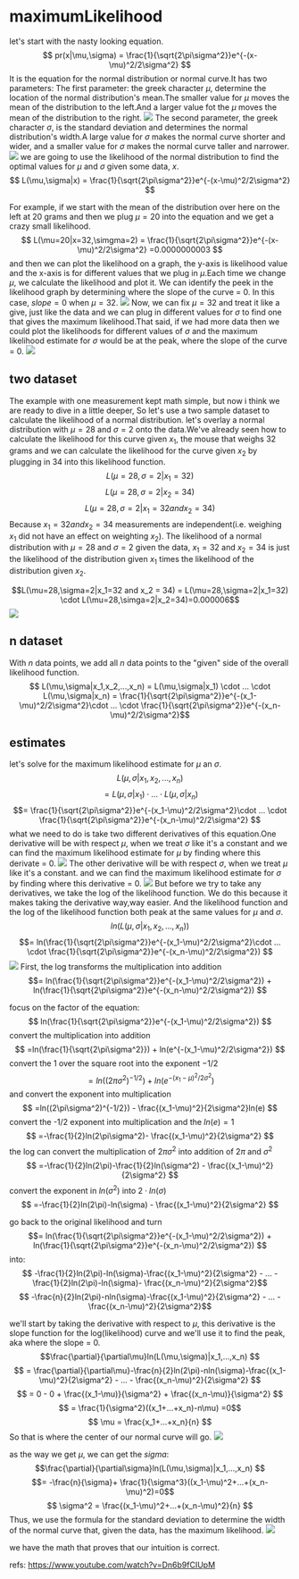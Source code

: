 # maximumLikelihood

let's start with the nasty looking equation.
$$ pr(x|\mu,\sigma) = \frac{1}{\sqrt{2\pi\sigma^2}}e^{-(x-\mu)^2/2\sigma^2} $$
It is the equation for the normal distribution or normal curve.It has two parameters:
The first parameter: the greek character $\mu$, determine the location of the normal distribution's mean.The smaller value for $\mu$ moves the mean of the distribution to the left.And a larger value fot the $\mu$ moves the mean of the distribution to the right.
![](./maximumLikelihood/1.png)
The second parameter, the greek character $\sigma$, is the standard deviation and determines the normal distribution's width.A large value for $\sigma$ makes the normal curve shorter and wider, and a smaller value for $\sigma$ makes the normal curve taller and narrower.
![](./maximumLikelihood/2.png)
we are going to use the likelihood of the normal distribution to find the optimal values for $\mu$ and $\sigma$ given some data, $x$.
$$ L(\mu,\sigma|x) = \frac{1}{\sqrt{2\pi\sigma^2}}e^{-(x-\mu)^2/2\sigma^2} $$

For example, if we start with the mean of the distribution over here on the left at 20 grams and then we plug $\mu=20$ into the equation and we get a crazy small likelihood.
$$ L(\mu=20|x=32,\simgma=2) = \frac{1}{\sqrt{2\pi\sigma^2}}e^{-(x-\mu)^2/2\sigma^2} =0.0000000003 $$
and then we can plot the likelihood on a graph, the y-axis is likelihood value and the x-axis is for different values that we plug in $\mu$.Each time we change $\mu$, we calculate the likelihood and plot it.
We can identify the peek in the likelihood graph by determining where the slope of the curve = $0$. In this case, $slope = 0$ when $\mu=32$.
![](./maximumLikelihood/3.png)
Now, we can fix $\mu=32$ and treat it like a give, just like the data and we can plug in different values for $\sigma$ to find one that gives the maximum likelihood.That said, if we had more data then we could plot the likelihoods for different values of $\sigma$ and the maximum likelihood estimate for $\sigma$ would be at the peak, where the slope of the curve = $0$.
![](./maximumLikelihood/4.png)


## two dataset
The example with one measurement kept math simple, but now i think we are ready to dive in a little deeper, So let's use a two sample dataset to calculate the likelihood of a normal distribution.
let's overlay a normal distribution with $\mu=28$ and $\sigma=2$ onto the data.We've already seen how to calculate the likelihood for this curve given $x_1$, the mouse that weighs 32 grams and we can calculate the likelihood for the curve given $x_2$ by plugging in $34$ into this likelihood function.
$$L(\mu=28,\sigma=2|x_1=32) $$
$$L(\mu=28,\sigma=2|x_2=34) $$
$$L(\mu=28,\sigma=2|x_1=32 and x_2 = 34)$$
Because $x_1=32 and x_2 = 34$ measurements are independent(i.e. weighing $x_1$ did not have an effect on weighting $x_2$).
The likelihood of a normal distribution with $\mu=28$ and $\sigma=2$ given the data, $x_1=32$ and $x_2=34$ is just the likelihood of the distribution given $x_1$ times the likelihood of the distribution given $x_2$.

$$L(\mu=28,\sigma=2|x_1=32 and x_2 = 34) = L(\mu=28,\sigma=2|x_1=32) \cdot L(\mu=28,\simga=2|x_2=34)=0.000006$$
![](./maximumLikelihood/5.png)

## n dataset
With $n$ data points, we add all $n$ data points to the "given" side of the overall likelihood function.
$$ L(\mu,\sigma|x_1,x_2,...,x_n) = L(\mu,\sigma|x_1) \cdot ... \cdot L(\mu,\sigma|x_n)  = \frac{1}{\sqrt{2\pi\sigma^2}}e^{-(x_1-\mu)^2/2\sigma^2}\cdot ... \cdot  \frac{1}{\sqrt{2\pi\sigma^2}}e^{-(x_n-\mu)^2/2\sigma^2}$$

## estimates
let's solve for the maximum likelihood estimate for $\mu$ an $\sigma$.
$$L(\mu,\sigma|x_1,x_2,...,x_n)$$
$$= L(\mu,\sigma|x_1) \cdot ... \cdot L(\mu,\sigma|x_n)$$
$$= \frac{1}{\sqrt{2\pi\sigma^2}}e^{-(x_1-\mu)^2/2\sigma^2}\cdot ... \cdot  \frac{1}{\sqrt{2\pi\sigma^2}}e^{-(x_n-\mu)^2/2\sigma^2} $$
what we need to do is take two different derivatives of this equation.One derivative will be with respect $\mu$, when we treat $\sigma$ like it's a constant and we can find the maximum likelihood estimate for $\mu$ by finding where this derivate = 0.
![](./maximumLikelihood/6.png)
The other derivative will be with respect $\sigma$, when we treat $\mu$ like it's a constant. and we can find the maximum likelihood estimate for $\sigma$ by finding where this derivative = 0.
![](./maximumLikelihood/7.png)
But before we try to take any derivatives, we take the log of the likelihood function. We do this because it makes taking the derivative way,way easier. And the likelihood function and the log of the likelihood function both peak at the same values for $\mu$ and $\sigma$.
$$ln(L(\mu,\sigma|x_1,x_2,...,x_n))$$
$$= ln(\frac{1}{\sqrt{2\pi\sigma^2}}e^{-(x_1-\mu)^2/2\sigma^2}\cdot ... \cdot  \frac{1}{\sqrt{2\pi\sigma^2}}e^{-(x_n-\mu)^2/2\sigma^2}) $$
![](./maximumLikelihood/8.png)
First, the log transforms the multiplication into addition
$$= ln(\frac{1}{\sqrt{2\pi\sigma^2}}e^{-(x_1-\mu)^2/2\sigma^2}) + ln(\frac{1}{\sqrt{2\pi\sigma^2}}e^{-(x_n-\mu)^2/2\sigma^2}) $$

focus on the factor of the equation:
$$ ln(\frac{1}{\sqrt{2\pi\sigma^2}}e^{-(x_1-\mu)^2/2\sigma^2}) $$
convert the multiplication into addition
$$ =ln(\frac{1}{\sqrt{2\pi\sigma^2}}) + ln(e^{-(x_1-\mu)^2/2\sigma^2}) $$
convert the 1 over the square root into the exponent $-1/2$
$$ =ln((2\pi\sigma^2)^{-1/2}) + ln(e^{-(x_1-\mu)^2/2\sigma^2}) $$
and convert the exponent into multiplication
$$ =ln((2\pi\sigma^2)^{-1/2}) - \frac{(x_1-\mu)^2}{2\sigma^2}ln(e) $$
convert the -1/2 exponent into multiplication and the $ln(e)= 1$
$$ =-\frac{1}{2}ln(2\pi\sigma^2)- \frac{(x_1-\mu)^2}{2\sigma^2} $$
the log can convert the multiplication of $2\pi\sigma^2$ into addition of $2\pi$ and $\sigma^2$
$$ =-\frac{1}{2}ln(2\pi)-\frac{1}{2}ln(\sigma^2) - \frac{(x_1-\mu)^2}{2\sigma^2} $$
convert the exponent in $ln(\sigma^2)$ into $2 \cdot ln(\sigma)$
$$ =-\frac{1}{2}ln(2\pi)-ln(\sigma) - \frac{(x_1-\mu)^2}{2\sigma^2} $$

go back to the original likelihood and turn 
$$= ln(\frac{1}{\sqrt{2\pi\sigma^2}}e^{-(x_1-\mu)^2/2\sigma^2}) + ln(\frac{1}{\sqrt{2\pi\sigma^2}}e^{-(x_n-\mu)^2/2\sigma^2}) $$
into:
$$ -\frac{1}{2}ln(2\pi)-ln(\sigma)-\frac{(x_1-\mu)^2}{2\sigma^2} - ... - \frac{1}{2}ln(2\pi)-ln(\sigma)- \frac{(x_n-\mu)^2}{2\sigma^2}$$
$$ -\frac{n}{2}ln(2\pi)-nln(\sigma)-\frac{(x_1-\mu)^2}{2\sigma^2} - ... - \frac{(x_n-\mu)^2}{2\sigma^2}$$

we'll start by taking the derivative with respect to $\mu$, this derivative is the slope function for the log(likelihood) curve and we'll use it to find the peak, aka where the slope = 0.
$$\frac{\partial}{\partial\mu}ln(L(\mu,\sigma)|x_1,...,x_n) $$
$$ = \frac{\partial}{\partial\mu}-\frac{n}{2}ln(2\pi)-nln(\sigma)-\frac{(x_1-\mu)^2}{2\sigma^2} - ... - \frac{(x_n-\mu)^2}{2\sigma^2} $$
$$ = 0 - 0 + \frac{(x_1-\mu)}{\sigma^2} + \frac{(x_n-\mu)}{\sigma^2} $$
$$ = \frac{1}{\sigma^2}((x_1+...+x_n)-n\mu)  =0$$
$$ \mu = \frac{x_1+...+x_n}{n}  $$
So that is where the center of our normal curve will go.
![](./maximumLikelihood/9.png)



as the way we get $\mu$, we can get the $sigma$:
$$\frac{\partial}{\partial\sigma}ln(L(\mu,\sigma)|x_1,...,x_n) $$
$$= -\frac{n}{\sigma}+ \frac{1}{\sigma^3}((x_1-\mu)^2+...+(x_n-\mu)^2)=0$$
$$ \sigma^2 = \frac{(x_1-\mu)^2+...+(x_n-\mu)^2}{n} $$
Thus, we use the formula for the standard deviation to determine the width of the normal curve that, given the data, has the maximum likelihood.
![](./maximumLikelihood/10.png)

we have the math that proves that our intuition is correct.




refs:
https://www.youtube.com/watch?v=Dn6b9fCIUpM